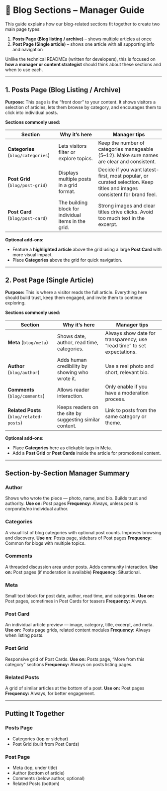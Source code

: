 # 📖 Blog Sections – Manager Guide

This guide explains how our blog-related sections fit together to create two main page types:

1. **Posts Page (Blog listing / archive)** – shows multiple articles at once
2. **Post Page (Single article)** – shows one article with all supporting info and navigation

Unlike the technical READMEs (written for developers), this is focused on **how a manager or content strategist** should think about these sections and when to use each.

---

## **1. Posts Page (Blog Listing / Archive)**

**Purpose:**
This page is the “front door” to your content. It shows visitors a selection of articles, lets them browse by category, and encourages them to click into individual posts.

**Sections commonly used:**

| Section                            | Why it’s here                                        | Manager tips                                                                                                           |
| ---------------------------------- | ---------------------------------------------------- | ---------------------------------------------------------------------------------------------------------------------- |
| **Categories** (`blog/categories`) | Lets visitors filter or explore topics.              | Keep the number of categories manageable (5–12). Make sure names are clear and consistent.                             |
| **Post Grid** (`blog/post-grid`)   | Displays multiple posts in a grid format.            | Decide if you want latest-first, most popular, or curated selection. Keep titles and images consistent for brand feel. |
| **Post Card** (`blog/post-card`)   | The building block for individual items in the grid. | Strong images and clear titles drive clicks. Avoid too much text in the excerpt.                                       |

**Optional add-ons:**

-   Feature a **highlighted article** above the grid using a large **Post Card** with more visual impact.
-   Place **Categories** above the grid for quick navigation.

---

## **2. Post Page (Single Article)**

**Purpose:**
This is where a visitor reads the full article. Everything here should build trust, keep them engaged, and invite them to continue exploring.

**Sections commonly used:**

| Section                                  | Why it’s here                                            | Manager tips                                                            |
| ---------------------------------------- | -------------------------------------------------------- | ----------------------------------------------------------------------- |
| **Meta** (`blog/meta`)                   | Shows date, author, read time, categories.               | Always show date for transparency; use “read time” to set expectations. |
| **Author** (`blog/author`)               | Adds human credibility by showing who wrote it.          | Use a real photo and short, relevant bio.                               |
| **Comments** (`blog/comments`)           | Allows reader interaction.                               | Only enable if you have a moderation process.                           |
| **Related Posts** (`blog/related-posts`) | Keeps readers on the site by suggesting similar content. | Link to posts from the same category or theme.                          |

**Optional add-ons:**

-   Place **Categories** here as clickable tags in Meta.
-   Add a **Post Grid** or **Post Cards** inside the article for promotional content.

---

## **Section-by-Section Manager Summary**

### **Author**

Shows who wrote the piece — photo, name, and bio. Builds trust and authority.
**Use on:** Post pages
**Frequency:** Always, unless post is corporate/no individual author.

### **Categories**

A visual list of blog categories with optional post counts. Improves browsing and discovery.
**Use on:** Posts page, sidebars of Post pages
**Frequency:** Common for blogs with multiple topics.

### **Comments**

A threaded discussion area under posts. Adds community interaction.
**Use on:** Post pages (if moderation is available)
**Frequency:** Situational.

### **Meta**

Small text block for post date, author, read time, and categories.
**Use on:** Post pages, sometimes in Post Cards for teasers
**Frequency:** Always.

### **Post Card**

An individual article preview — image, category, title, excerpt, and meta.
**Use on:** Posts page grids, related content modules
**Frequency:** Always when listing posts.

### **Post Grid**

Responsive grid of Post Cards.
**Use on:** Posts page, “More from this category” sections
**Frequency:** Always on posts listing pages.

### **Related Posts**

A grid of similar articles at the bottom of a post.
**Use on:** Post pages
**Frequency:** Always, for better engagement.

---

## **Putting It Together**

### **Posts Page**

-   Categories (top or sidebar)
-   Post Grid (built from Post Cards)

### **Post Page**

-   Meta (top, under title)
-   Author (bottom of article)
-   Comments (below author, optional)
-   Related Posts (bottom)
